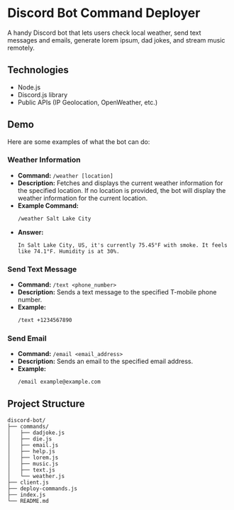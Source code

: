 # Discord Bot Command Deployer

A handy Discord bot that lets users check local weather, send text messages and emails, generate lorem ipsum, 
dad jokes, and stream music remotely.

## Technologies

- Node.js
- Discord.js library
- Public APIs (IP Geolocation, OpenWeather, etc.)

## Demo

Here are some examples of what the bot can do:

### Weather Information
- **Command:** `/weather [location]`
- **Description:** Fetches and displays the current weather information for the specified location. If no location 
  is provided, the bot will display the weather information for the current location.
- **Example Command:**
    ```sh
    /weather Salt Lake City
    ```
- **Answer:**
  ```
  In Salt Lake City, US, it's currently 75.45°F with smoke. It feels like 74.1°F. Humidity is at 30%.
  ```

### Send Text Message
- **Command:** `/text <phone_number>`
- **Description:** Sends a text message to the specified T-mobile phone number.
- **Example:**
    ```sh
    /text +1234567890
    ```

### Send Email
- **Command:** `/email <email_address>`
- **Description:** Sends an email to the specified email address.
- **Example:**
    ```sh
    /email example@example.com
    ```
  
## Project Structure
```
discord-bot/
├── commands/
│   ├── dadjoke.js
│   ├── die.js
│   ├── email.js
│   ├── help.js
│   ├── lorem.js
│   ├── music.js
│   ├── text.js
│   └── weather.js
├── client.js
├── deploy-commands.js
├── index.js
└── README.md
```